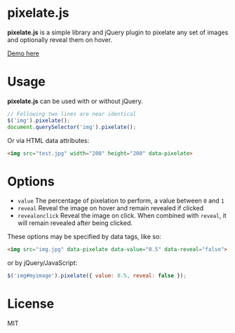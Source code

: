 pixelate.js
===

**pixelate.js** is a simple library and jQuery plugin to pixelate any set of images and optionally reveal them on hover.

[Demo here](http://43081j.github.io/pixelate/)

Usage
===

**pixelate.js** can be used with or without jQuery.

```javascript
// Following two lines are near identical
$('img').pixelate();
document.querySelector('img').pixelate();
```

Or via HTML data attributes:

```html
<img src="test.jpg" width="200" height="200" data-pixelate>
```

Options
===

* `value` The percentage of pixelation to perform, a value between `0` and `1`
* `reveal` Reveal the image on hover and remain revealed if clicked
* `revealonclick` Reveal the image on click. When combined with `reveal`, it will remain revealed after being clicked.

These options may be specified by data tags, like so:

```html
<img src="img.jpg" data-pixelate data-value="0.5" data-reveal="false">
```

or by jQuery/JavaScript:

```javascript
$('img#myimage').pixelate({ value: 0.5, reveal: false });
```

License
===

MIT
